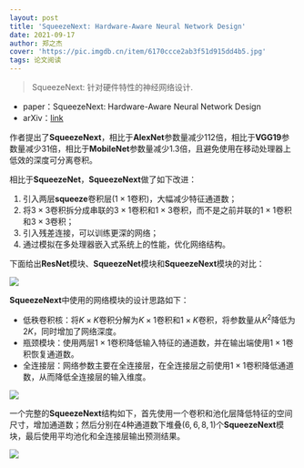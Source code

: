 ```yaml
---
layout: post
title: 'SqueezeNext: Hardware-Aware Neural Network Design'
date: 2021-09-17
author: 郑之杰
cover: 'https://pic.imgdb.cn/item/6170ccce2ab3f51d915dd4b5.jpg'
tags: 论文阅读
---
```


> SqueezeNext: 针对硬件特性的神经网络设计.

- paper：SqueezeNext: Hardware-Aware Neural Network Design
- arXiv：[link](https://arxiv.org/abs/1803.10615)

作者提出了**SqueezeNext**，相比于**AlexNet**参数量减少$112$倍，相比于**VGG19**参数量减少$31$倍，相比于**MobileNet**参数量减少$1.3$倍，且避免使用在移动处理器上低效的深度可分离卷积。

相比于**SqueezeNet**，**SqueezeNext**做了如下改进：
1. 引入两层**squeeze**卷积层($1\times 1$卷积)，大幅减少特征通道数；
2. 将$3\times 3$卷积拆分成串联的$3\times 1$卷积和$1\times 3$卷积，而不是之前并联的$1\times 1$卷积和$3\times 3$卷积；
3. 引入残差连接，可以训练更深的网络；
4. 通过模拟在多处理器嵌入式系统上的性能，优化网络结构。

下面给出**ResNet**模块、**SqueezeNet**模块和**SqueezeNext**模块的对比：

![](https://pic.imgdb.cn/item/6170d0772ab3f51d91602bca.jpg)

**SqueezeNext**中使用的网络模块的设计思路如下：
- 低秩卷积核：将$K\times K$卷积分解为$K\times 1$卷积和$1\times K$卷积，将参数量从$K^2$降低为$2K$，同时增加了网络深度。
- 瓶颈模块：使用两层$1\times 1$卷积降低输入特征的通道数，并在输出端使用$1\times 1$卷积恢复通道数。
- 全连接层：网络参数主要在全连接层，在全连接层之前使用$1\times 1$卷积降低通道数，从而降低全连接层的输入维度。

![](https://pic.imgdb.cn/item/6170d2c22ab3f51d9161c3db.jpg)

一个完整的**SqueezeNext**结构如下，首先使用一个卷积和池化层降低特征的空间尺寸，增加通道数；然后分别在$4$种通道数下堆叠$(6,6,8,1)$个**SqueezeNext**模块，最后使用平均池化和全连接层输出预测结果。

![](https://pic.imgdb.cn/item/6170d6502ab3f51d91644e4d.jpg)